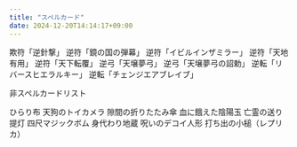 ```yaml
---
title: "スペルカード"
date: 2024-12-20T14:14:17+09:00
---
```

欺符「逆針撃」
逆符「鏡の国の弾幕」
逆符「イビルインザミラー」
逆符「天地有用」
逆符「天下転覆」
逆弓「天壌夢弓」
逆弓「天壌夢弓の詔勅」
逆転「リバースヒエラルキー」
逆転「チェンジエアブレイブ」

非スペルカードリスト

ひらり布
天狗のトイカメラ
隙間の折りたたみ傘
血に餓えた陰陽玉
亡霊の送り提灯
四尺マジックボム
身代わり地蔵
呪いのデコイ人形
打ち出の小槌（レプリカ）
